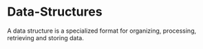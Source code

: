 # Data-Structures
A data structure is a specialized format for organizing, processing, retrieving and storing data.
